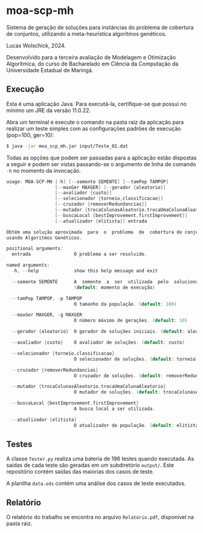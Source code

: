 # moa-scp-mh

Sistema de geração de soluções para instâncias do problema de cobertura de conjuntos,
utilizando a meta-heurística algoritmos genéticos.

Lucas Wolschick, 2024.

Desenvolvido para a terceira avaliação de Modelagem e Otimização Algorítmica, do curso de
Bacharelado em Ciência da Computação da Universidade Estadual de Maringá.

## Execução

Esta é uma aplicação Java. Para executá-la, certifique-se que possui no mínimo um JRE da
versão 11.0.22.

Abra um terminal e execute o comando na pasta raiz da aplicação para realizar um
teste simples com as configurações padrões de execução (pop=100, ger=10):

```bash
$ java -jar moa_scp_mh.jar input/Teste_01.dat
```

Todas as opções que podem ser passadas para a aplicação estão dispostas a seguir e podem
ser vistas passando-se o argumento de linha de comando `-h` no momento da invocação.

```h
usage: MOA-SCP-MH [-h] [--semente SEMENTE] [--tamPop TAMPOP]
                  [--maxGer MAXGER] [--gerador {aleatorio}]
                  [--avaliador {custo}]
                  [--selecionador {torneio,classificacao}]
                  [--cruzador {removerRedundancias}]
                  [--mutador {trocaColunasAleatorio,trocaUmaColunaAleatorio}]
                  [--buscaLocal {bestImprovement,firstImprovement}]
                  [--atualizador {elitista}] entrada

Obtém uma solução aproximada  para  o  problema  de  cobertura de conjuntos
usando Algoritmos Genéticos.

positional arguments:
  entrada                O problema a ser resolvido.

named arguments:
  -h, --help             show this help message and exit

  --semente SEMENTE      A  semente  a  ser  utilizada  pelo  solucionador.
                         (default: momento de execução)

  --tamPop TAMPOP, -p TAMPOP
                         O tamanho da população. (default: 100)

  --maxGer MAXGER, -g MAXGER
                         O número máximo de gerações. (default: 10)

  --gerador {aleatorio}  O gerador de soluções iniciais. (default: aleatorio)

  --avaliador {custo}    O avaliador de soluções. (default: custo)

  --selecionador {torneio,classificacao}
                         O selecionador de soluções. (default: torneio)

  --cruzador {removerRedundancias}
                         O cruzador de soluções. (default: removerRedundancias)

  --mutador {trocaColunasAleatorio,trocaUmaColunaAleatorio}
                         O mutador de soluções. (default: trocaColunasAleatorio)

  --buscaLocal {bestImprovement,firstImprovement}
                         A busca local a ser utilizada.

  --atualizador {elitista}
                         O atualizador de população. (default: elitista)
```

## Testes

A classe `Tester.py` realiza uma bateria de 196 testes quando executada. As saídas de
cada teste são geradas em um subdiretório `output/`. Este repositório contém saídas das
maiorias dos casos de teste.

A planilha `data.ods` contém uma análise dos casos de teste executados.

## Relatório

O relatório do trabalho se encontra no arquivo `Relatório.pdf`, disponível na pasta raiz.
